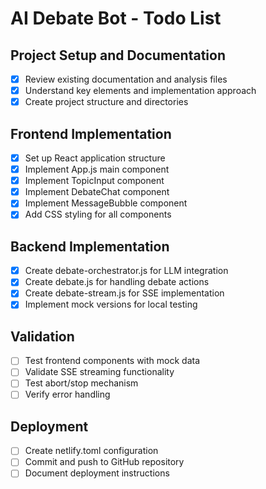 # AI Debate Bot - Todo List

## Project Setup and Documentation
- [x] Review existing documentation and analysis files
- [x] Understand key elements and implementation approach
- [x] Create project structure and directories

## Frontend Implementation
- [x] Set up React application structure
- [x] Implement App.js main component
- [x] Implement TopicInput component
- [x] Implement DebateChat component
- [x] Implement MessageBubble component
- [x] Add CSS styling for all components

## Backend Implementation
- [x] Create debate-orchestrator.js for LLM integration
- [x] Create debate.js for handling debate actions
- [x] Create debate-stream.js for SSE implementation
- [x] Implement mock versions for local testing

## Validation
- [ ] Test frontend components with mock data
- [ ] Validate SSE streaming functionality
- [ ] Test abort/stop mechanism
- [ ] Verify error handling

## Deployment
- [ ] Create netlify.toml configuration
- [ ] Commit and push to GitHub repository
- [ ] Document deployment instructions
